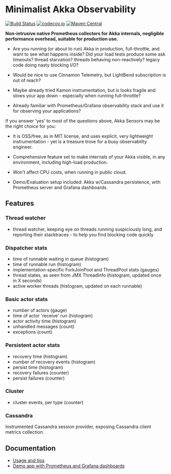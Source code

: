 # Minimalist Akka Observability
[![Build Status](https://dev.azure.com/pragmasoftnl/akka-sensors/_apis/build/status/jacum.akka-sensors)](https://dev.azure.com/pragmasoftnl/akka-sensors/_build/latest?definitionId=30)
[![codecov.io](http://codecov.io/github/jacum/akka-sensors/coverage.svg?branch=master)](https://codecov.io/gh/jacum/akka-sensors?branch=master)
[![Maven Central](https://img.shields.io/maven-metadata/v/http/central.maven.org/maven2/nl/pragmasoft/akka-sensors/maven-metadata.xml.svg)](https://maven-badges.herokuapp.com/maven-central/nl.pragmasoft/akka-sensors_2.12)

**Non-intrusive native Prometheus collectors for Akka internals, negligible performance overhead, suitable for production use.**

- Are you running (or about to run) Akka in production, full-throttle, and want to see what happens inside?  Did your load tests produce some ask timeouts? thread starvation? threads behaving non-reactively? legacy code doing nasty blocking I/O? 

- Would be nice to use Cinnamon Telemetry, but LightBend subscription is out of reach? 

- Maybe already tried Kamon instrumentation, but is looks fragile and slows your app down - especially when running full-throttle?

- Already familiar with Prometheus/Grafana observability stack and use it for observing your applications?

If you answer 'yes' to most of the questions above, Akka Sensors may be the right choice for you:

- It is OSS/free, as in MIT license, and uses explicit, very lightweight instrumentation - yet is a treasure trove for a busy observability engineer.

- Comprehensive feature set to make internals of your Akka visible, in any environment, including high-load production. 

- Won't affect CPU costs, when running in public cloud.

- Demo/Evaluation setup included: Akka w/Cassandra persistence, with Prometheus server and Grafana dashboards.

## Features

### Thread watcher
 - thread watcher, keeping eye on threads running suspiciously long, and reporting their stacktraces - to help you find blocking code quickly 

###  Dispatcher stats
 - time of runnable waiting in queue (histogram) 
 - time of runnable run (histogram)
 - implementation-specific ForkJoinPool and ThreadPool stats (gauges)
 - thread states, as seen from JMX ThreadInfo (histogram, updated once in X seconds) 
 - active worker threads (histogram, updated on each runnable)

### Basic actor stats
 - number of actors (gauge)
 - time of actor 'receive' run (histogram)
 - actor activity time (histogram)
 - unhandled messages (count)
 - exceptions (count)
 
### Persistent actor stats
 - recovery time (histogram)
 - number of recovery events (histogram)
 - persist time (histogram)
 - recovery failures (counter)
 - persist failures (counter)

### Cluster
 - cluster events, per type (counter)

### Cassandra
Instrumented Cassandra session provider, exposing Cassandra client metrics collection.

## Documentation

- [Usage and tips](./docs/USAGE.md)
- [Demo app with Prometheus and Grafana dashboards](./docs/DEMO.md)
